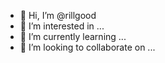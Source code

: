 - 👋 Hi, I’m @rillgood
- 👀 I’m interested in ...
- 🌱 I’m currently learning ...
- 💞️ I’m looking to collaborate on ...
